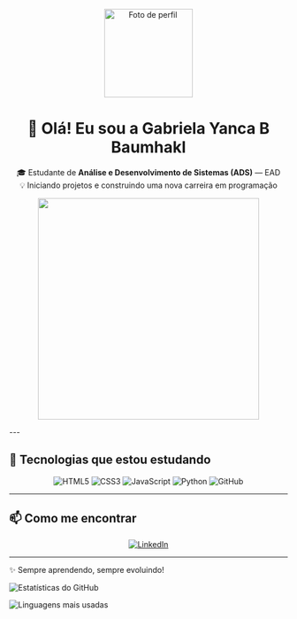 <p align="center">
  <img width="160" src="https://github.com/GabrielaYancaBBaumhakl-design.png" alt="Foto de perfil">
</p>

<h1 align="center">👋 Olá! Eu sou a Gabriela Yanca B Baumhakl</h1>

<p align="center">
  🎓 Estudante de <strong>Análise e Desenvolvimento de Sistemas (ADS)</strong> — EAD<br>
  💡 Iniciando projetos e construindo uma nova carreira em programação
</p>
<p align="center">
  <img src="LINK_DO_GIF" width="400">
</p>
---

## 🚀 Tecnologias que estou estudando
<p align="center">
  <img src="https://img.shields.io/badge/HTML5-E34F26?style=for-the-badge&logo=html5&logoColor=white" alt="HTML5"/>
  <img src="https://img.shields.io/badge/CSS3-1572B6?style=for-the-badge&logo=css3&logoColor=white" alt="CSS3"/>
  <img src="https://img.shields.io/badge/JavaScript-F7DF1E?style=for-the-badge&logo=javascript&logoColor=black" alt="JavaScript"/>
  <img src="https://img.shields.io/badge/Python-3776AB?style=for-the-badge&logo=python&logoColor=white" alt="Python"/>
  <img src="https://img.shields.io/badge/GitHub-100000?style=for-the-badge&logo=github&logoColor=white" alt="GitHub"/>
</p>

---

## 📫 Como me encontrar
<p align="center">
  <a href="https://www.linkedin.com/in/gabriela-yanca-barros-baumhakl-9883b6151/" target="_blank">
    <img src="https://img.shields.io/badge/LinkedIn-0077B5?style=for-the-badge&logo=linkedin&logoColor=white" alt="LinkedIn"/>
  </a>
</p>

---

✨ Sempre aprendendo, sempre evoluindo!

![Estatísticas do GitHub](https://github-readme-stats.vercel.app/api?username=GabrielaYancaBBaumhakl-design&show_icons=true&theme=tokyonight)

![Linguagens mais usadas](https://github-readme-stats.vercel.app/api/top-langs/?username=GabrielaYancaBBaumhakl-design&layout=compact&theme=tokyonight)
